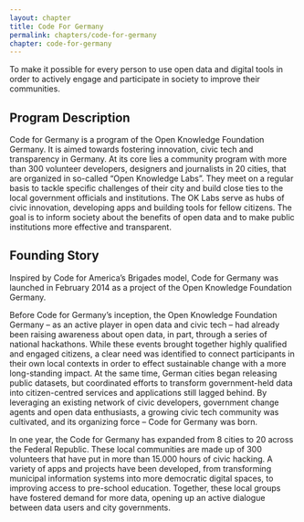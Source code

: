 ```yaml
---
layout: chapter
title: Code For Germany
permalink: chapters/code-for-germany
chapter: code-for-germany
---
```

To make it possible for every person to use open data and digital tools in order to actively engage and participate in society to improve their communities.
<!--more-->

## Program Description

Code for Germany is a program of the Open Knowledge Foundation Germany. It is
aimed towards fostering innovation, civic tech and transparency in Germany. At
its core lies a community program with more than 300 volunteer developers,
designers and journalists in 20 cities, that are organized in so-called
“Open Knowledge Labs”. They meet on a regular basis to tackle specific
challenges of their city and build close ties to the local government officials
and institutions. The OK Labs serve as hubs of civic innovation, developing apps
and building tools for fellow citizens. The goal is to inform society about the
benefits of open data and to make public institutions more effective and
transparent.

## Founding Story
Inspired by Code for America’s Brigades model, Code for Germany was launched in
February 2014 as a project of the Open Knowledge Foundation Germany.


Before Code for Germany’s inception, the Open Knowledge Foundation Germany – as
an active player in open data and civic tech – had already been raising awareness
about open data, in part, through a series of national hackathons. While these
events brought together highly qualified and engaged citizens, a clear need was
identified to connect participants in their own local contexts in order to effect
sustainable change with a more long-standing impact. At the same time, German
cities began releasing public datasets, but coordinated efforts to transform
government-held data into citizen-centred services and applications still lagged
behind. By leveraging an existing network of civic developers, government change
agents and open data enthusiasts, a growing civic tech community was cultivated,
and its organizing force – Code for Germany was born.


In one year, the Code for Germany has expanded from 8 cities to 20 across the
Federal Republic. These local communities are made up of 300 volunteers that have
put in more than 15.000 hours of civic hacking. A variety of apps and projects
have been developed, from transforming municipal information systems into more
democratic digital spaces, to improving access to pre-school education. Together,
these local groups have fostered demand for more data, opening up an active
dialogue between data users and city governments.
